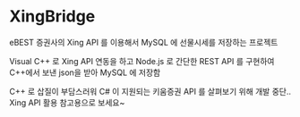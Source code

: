 # XingBridge
eBEST 증권사의 Xing API 를 이용해서 MySQL 에 선물시세를 저장하는 프로젝트

Visual C++ 로 Xing API 연동을 하고 Node.js 로 간단한 REST API 를 구현하여 C++에서 보낸 json을 받아 MySQL 에 저장함

C++ 로 삽질이 부담스러워 C# 이 지원되는 키움증권 API 를 살펴보기 위해 개발 중단.. Xing API 활용 참고용으로 보세요~
